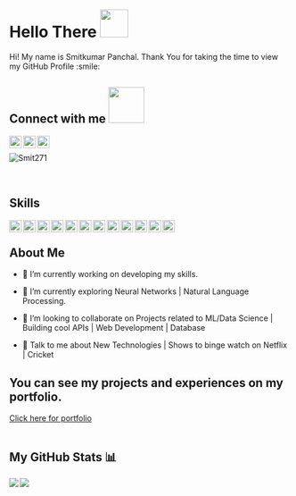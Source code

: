
# Hello There <img src = "https://raw.githubusercontent.com/MartinHeinz/MartinHeinz/master/wave.gif" width = 50px>

<div size='20px'> Hi! My name is Smitkumar Panchal. Thank You for taking the time to view my GitHub Profile :smile: 
<h2> Connect with me <img src='https://raw.githubusercontent.com/ShahriarShafin/ShahriarShafin/main/Assets/handshake.gif' width="64px"> </h2>
<a href = 'https://www.linkedin.com/in/smitkumar-panchal-44162b1a0'> <img width = '22px' align= 'left' src="https://raw.githubusercontent.com/rahulbanerjee26/githubAboutMeGenerator/main/icons/linked-in-alt.svg"/></a> 
<a href = 'https://www.twitter.com/SmitPanchal271'> <img width = '22px' align= 'left' src="https://raw.githubusercontent.com/rahulbanerjee26/githubAboutMeGenerator/main/icons/twitter.svg"/></a> 
<a href = 'https://www.github.com/Smit271'> <img width = '22px' align= 'left' src="https://raw.githubusercontent.com/rahulbanerjee26/githubAboutMeGenerator/main/icons/github.svg"/></a> <br>
<p align="left"> <img src="https://komarev.com/ghpvc/?username=Smit271" alt="Smit271" /> </p>
</div>
<br>

<h2> Skills </h2>
<img width ='22px' align='left' src ='https://raw.githubusercontent.com/rahulbanerjee26/githubAboutMeGenerator/main/icons/linux.svg'>
<img width ='22px' align='left' src ='https://raw.githubusercontent.com/rahulbanerjee26/githubAboutMeGenerator/main/icons/python.svg'>
<img width ='22px' align='left' src ='https://raw.githubusercontent.com/rahulbanerjee26/githubAboutMeGenerator/main/icons/tensorflow.svg'>
<img width ='22px' align='left' src ='https://raw.githubusercontent.com/rahulbanerjee26/githubAboutMeGenerator/main/icons/scikit.svg'>
<img width ='22px' align='left' src ='https://raw.githubusercontent.com/rahulbanerjee26/githubAboutMeGenerator/main/icons/selenium.svg'>
<img width ='22px' align='left' src ='https://raw.githubusercontent.com/rahulbanerjee26/githubAboutMeGenerator/main/icons/opencv.svg'>
<img width ='22px' align='left' src ='https://raw.githubusercontent.com/rahulbanerjee26/githubAboutMeGenerator/main/icons/sqlite.svg'>
<img width ='22px' align='left' src ='https://raw.githubusercontent.com/rahulbanerjee26/githubAboutMeGenerator/main/icons/html.svg'>
<img width ='22px' align='left' src ='https://raw.githubusercontent.com/rahulbanerjee26/githubAboutMeGenerator/main/icons/css.svg'>
<img width ='22px' align='left' src ='https://raw.githubusercontent.com/rahulbanerjee26/githubAboutMeGenerator/main/icons/google.svg'>
<img width ='22px' align='left' src ='https://raw.githubusercontent.com/rahulbanerjee26/githubAboutMeGenerator/main/icons/youtube.svg'>
<img width ='22px' align='left' src ='https://raw.githubusercontent.com/rahulbanerjee26/githubAboutMeGenerator/main/icons/github.svg'>

<br>

<h2> About Me </h2>

- 🔭 I’m currently working on developing my skills.

- 🌱 I’m currently exploring Neural Networks |
Natural Language Processing.

- 👯 I’m looking to collaborate on Projects related to ML/Data Science |
Building cool APIs |
Web Development |
Database 

- 💬 Talk to me about New Technologies |
Shows to binge watch on Netflix |
Cricket

<h2>You can see my projects and experiences on my portfolio.</h2>
<a href = "https://smit271.github.io/" target = "_blank">
  Click here for portfolio
</a>
<br>
<br>


## My GitHub Stats 📊
<a href="https://github.com/anuraghazra/github-readme-stats">
<img align="left" src="https://github-readme-stats.vercel.app/api?username=Smit271&count_private=true&show_icons=true&theme=radical" />
</a>
<a href="https://github.com/anuraghazra/convoychat">
<img align="center" src="https://github-readme-stats.vercel.app/api/top-langs/?username=Smit271&layout=compact" />
</a>


